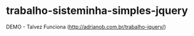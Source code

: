 # trabalho-sisteminha-simples-jquery

DEMO - Talvez Funciona (http://adrianob.com.br/trabalho-jquery/)
